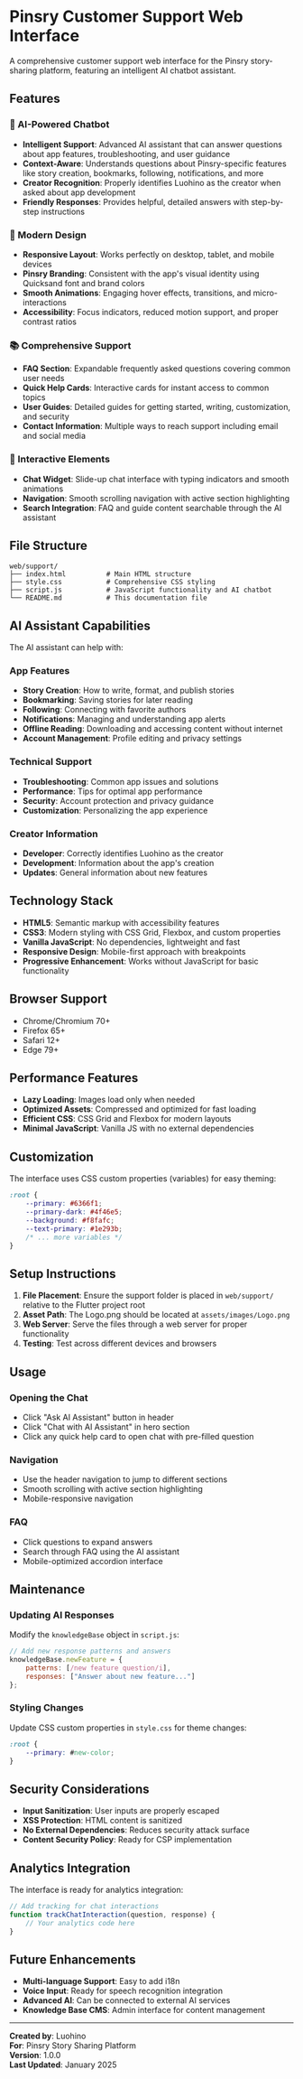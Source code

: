 # Pinsry Customer Support Web Interface

A comprehensive customer support web interface for the Pinsry story-sharing platform, featuring an intelligent AI chatbot assistant.

## Features

### 🤖 AI-Powered Chatbot
- **Intelligent Support**: Advanced AI assistant that can answer questions about app features, troubleshooting, and user guidance
- **Context-Aware**: Understands questions about Pinsry-specific features like story creation, bookmarks, following, notifications, and more
- **Creator Recognition**: Properly identifies Luohino as the creator when asked about app development
- **Friendly Responses**: Provides helpful, detailed answers with step-by-step instructions

### 🎨 Modern Design
- **Responsive Layout**: Works perfectly on desktop, tablet, and mobile devices
- **Pinsry Branding**: Consistent with the app's visual identity using Quicksand font and brand colors
- **Smooth Animations**: Engaging hover effects, transitions, and micro-interactions
- **Accessibility**: Focus indicators, reduced motion support, and proper contrast ratios

### 📚 Comprehensive Support
- **FAQ Section**: Expandable frequently asked questions covering common user needs
- **Quick Help Cards**: Interactive cards for instant access to common topics
- **User Guides**: Detailed guides for getting started, writing, customization, and security
- **Contact Information**: Multiple ways to reach support including email and social media

### 🚀 Interactive Elements
- **Chat Widget**: Slide-up chat interface with typing indicators and smooth animations
- **Navigation**: Smooth scrolling navigation with active section highlighting
- **Search Integration**: FAQ and guide content searchable through the AI assistant

## File Structure

```
web/support/
├── index.html          # Main HTML structure
├── style.css           # Comprehensive CSS styling
├── script.js           # JavaScript functionality and AI chatbot
└── README.md           # This documentation file
```

## AI Assistant Capabilities

The AI assistant can help with:

### App Features
- **Story Creation**: How to write, format, and publish stories
- **Bookmarking**: Saving stories for later reading
- **Following**: Connecting with favorite authors
- **Notifications**: Managing and understanding app alerts
- **Offline Reading**: Downloading and accessing content without internet
- **Account Management**: Profile editing and privacy settings

### Technical Support
- **Troubleshooting**: Common app issues and solutions
- **Performance**: Tips for optimal app performance
- **Security**: Account protection and privacy guidance
- **Customization**: Personalizing the app experience

### Creator Information
- **Developer**: Correctly identifies Luohino as the creator
- **Development**: Information about the app's creation
- **Updates**: General information about new features

## Technology Stack

- **HTML5**: Semantic markup with accessibility features
- **CSS3**: Modern styling with CSS Grid, Flexbox, and custom properties
- **Vanilla JavaScript**: No dependencies, lightweight and fast
- **Responsive Design**: Mobile-first approach with breakpoints
- **Progressive Enhancement**: Works without JavaScript for basic functionality

## Browser Support

- Chrome/Chromium 70+
- Firefox 65+
- Safari 12+
- Edge 79+

## Performance Features

- **Lazy Loading**: Images load only when needed
- **Optimized Assets**: Compressed and optimized for fast loading
- **Efficient CSS**: CSS Grid and Flexbox for modern layouts
- **Minimal JavaScript**: Vanilla JS with no external dependencies

## Customization

The interface uses CSS custom properties (variables) for easy theming:

```css
:root {
    --primary: #6366f1;
    --primary-dark: #4f46e5;
    --background: #f8fafc;
    --text-primary: #1e293b;
    /* ... more variables */
}
```

## Setup Instructions

1. **File Placement**: Ensure the support folder is placed in `web/support/` relative to the Flutter project root
2. **Asset Path**: The Logo.png should be located at `assets/images/Logo.png`
3. **Web Server**: Serve the files through a web server for proper functionality
4. **Testing**: Test across different devices and browsers

## Usage

### Opening the Chat
- Click "Ask AI Assistant" button in header
- Click "Chat with AI Assistant" in hero section
- Click any quick help card to open chat with pre-filled question

### Navigation
- Use the header navigation to jump to different sections
- Smooth scrolling with active section highlighting
- Mobile-responsive navigation

### FAQ
- Click questions to expand answers
- Search through FAQ using the AI assistant
- Mobile-optimized accordion interface

## Maintenance

### Updating AI Responses
Modify the `knowledgeBase` object in `script.js`:

```javascript
// Add new response patterns and answers
knowledgeBase.newFeature = {
    patterns: [/new feature question/i],
    responses: ["Answer about new feature..."]
};
```

### Styling Changes
Update CSS custom properties in `style.css` for theme changes:

```css
:root {
    --primary: #new-color;
}
```

## Security Considerations

- **Input Sanitization**: User inputs are properly escaped
- **XSS Protection**: HTML content is sanitized
- **No External Dependencies**: Reduces security attack surface
- **Content Security Policy**: Ready for CSP implementation

## Analytics Integration

The interface is ready for analytics integration:

```javascript
// Add tracking for chat interactions
function trackChatInteraction(question, response) {
    // Your analytics code here
}
```

## Future Enhancements

- **Multi-language Support**: Easy to add i18n
- **Voice Input**: Ready for speech recognition integration
- **Advanced AI**: Can be connected to external AI services
- **Knowledge Base CMS**: Admin interface for content management

---

**Created by**: Luohino  
**For**: Pinsry Story Sharing Platform  
**Version**: 1.0.0  
**Last Updated**: January 2025
